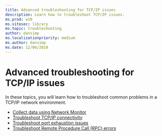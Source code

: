 ```yaml
---
title: Advanced troubleshooting for TCP/IP issues
description: Learn how to troubleshoot TCP/IP issues.
ms.prod: w10
ms.sitesec: library
ms.topic: troubleshooting
author: dansimp
ms.localizationpriority: medium
ms.author: dansimp
ms.date: 12/06/2018
---
```


# Advanced troubleshooting for TCP/IP issues

In these topics, you will learn how to troubleshoot common problems in a TCP/IP network environment.

- [Collect data using Network Monitor](troubleshoot-tcpip-netmon.md)
- [Troubleshoot TCP/IP connectivity](troubleshoot-tcpip-connectivity.md)
- [Troubleshoot port exhaustion issues](troubleshoot-tcpip-port-exhaust.md)
- [Troubleshoot Remote Procedure Call (RPC) errors](troubleshoot-tcpip-rpc-errors.md)
